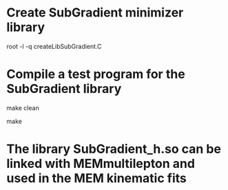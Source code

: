 
# Create SubGradient minimizer library

root -l -q createLibSubGradient.C

# Compile a test program for the SubGradient library

make clean

make

# The library SubGradient_h.so can be linked with MEMmultilepton and used in the MEM kinematic fits
